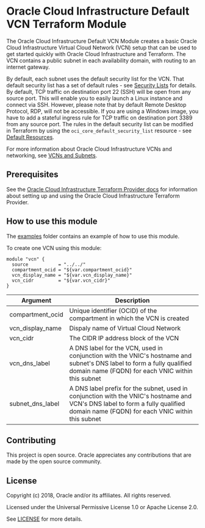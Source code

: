 # Oracle Cloud Infrastructure Default VCN Terraform Module

The Oracle Cloud Infrastructure Default VCN Module creates a basic Oracle Cloud Infrastructure Virtual Cloud Network (VCN) setup that can be used to get started quickly with Oracle Cloud Infrastructure and Terraform. The VCN contains a public subnet in each availability domain, with routing to an internet gateway.

By default, each subnet uses the default security list for the VCN. That default security list has a set of default rules - see [Security Lists](https://docs.cloud.oracle.com/iaas/Content/Network/Concepts/securitylists.htm#default-list) for details. By default, TCP traffic on destination port 22 (SSH) will be open from any source port. This will enable you to easily launch a Linux instance and connect via SSH. However, please note that by default Remote Desktop Protocol, RDP, will not be accessible. If you are using a Windows image, you have to add a stateful ingress rule for TCP traffic on destination port 3389 from any source port. The rules in the default security list can be modified in Terraform by using the `oci_core_default_security_list` resource - see [Default Resources](https://www.terraform.io/docs/providers/oci/guides/managing_default_resources.html).

For more information about Oracle Cloud Infrastructure VCNs and networking, see [VCNs and Subnets](https://docs.us-phoenix-1.oraclecloud.com/Content/Network/Tasks/managingVCNs.htm).

## Prerequisites

See the [Oracle Cloud Infrastructure Terraform Provider docs](https://www.terraform.io/docs/providers/oci/index.html) for information about setting up and using the Oracle Cloud Infrastructure Terraform Provider.

## How to use this module

The [examples](https://github.com/oracle-terraform-modules/terraform-oci-default-vcn/tree/master/examples/vcn_default) folder contains an example of how to use this module.


To create one VCN using this module:

```hcl
module "vcn" {
  source           = "../../"
  compartment_ocid = "${var.compartment_ocid}"
  vcn_display_name = "${var.vcn_display_name}"
  vcn_cidr         = "${var.vcn_cidr}"
}

```

Argument | Description
--- | ---
compartment_ocid | Unique identifier (OCID) of the compartment in which the VCN is created
vcn_display_name | Dispaly name of Virtual Cloud Network
vcn_cidr |  The CIDR IP address block of the VCN
vcn_dns_label | A DNS label for the VCN, used in conjunction with the VNIC's hostname and subnet's DNS label to form a fully qualified domain name (FQDN) for each VNIC within this subnet
subnet_dns_label | A DNS label prefix for the subnet, used in conjunction with the VNIC's hostname and VCN's DNS label to form a fully qualified domain name (FQDN) for each VNIC within this subnet


## Contributing

This project is open source. Oracle appreciates any contributions that are made by the open source community.

## License

Copyright (c) 2018, Oracle and/or its affiliates. All rights reserved.

Licensed under the Universal Permissive License 1.0 or Apache License 2.0.

See [LICENSE](https://github.com/oracle-terraform-modules/terraform-oci-default-vcn/blob/master/LICENSE.txt) for more details.
